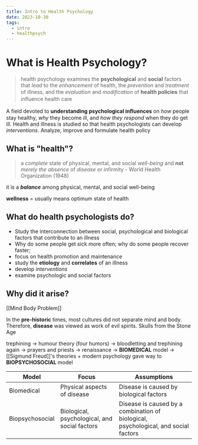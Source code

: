 ```yaml
---
title: Intro to Health Psychology
date: 2023-10-30
tags:
  - intro
  - healthpsych
---
```

# What is Health Psychology?

> health psychology examines the **psychological** and **social** factors that *lead* to the *enhancement* of health, the *prevention* and *treatment* of illness, and the *evaluation* and *modiﬁcation* of **health policies** that inﬂuence health care

A field devoted to **understanding psychological inﬂuences** on *how* people stay healthy, *why* they become ill, and *how they respond* when they do get ill.
Health and illness is studied so that health psychologists can develop *interventions*. Analyze, improve and formulate health policy

## What is "health"?
> a *complete* state of physical, mental, and social *well-being* and **not** *merely the absence* of *disease* or infirmity
    -   World Health Organization (1948)

it is a ***balance*** among physical, mental, and social well-being

**wellness** = usually means optimum state of health 

## What do health psychologists do?
- Study the interconnection between social, psychological and biological factors that contribute to an illness
- Why do some people get sick more often; why do some people recover faster;
-  focus on health promotion and maintenance
- study the **etiology** and **correlates** of an illness
- develop *interventions*
- examine psychologic and social factors 

## Why did it arise?
[[Mind Body Problem]]

In the **pre-historic** times, most cultures did not separate mind and body. Therefore, **disease** was viewed as work of evil spirits. Skulls from the Stone Age 

trephining -> humour theory (four humors) -> bloodletting and trephining again -> prayers and priests -> renaissance -> **BIOMEDICAL** model -> [[Sigmund Freud]]'s theories + modern psychology gave way to **BIOPSYCHOSOCIAL** model

|**Model**|**Focus**|**Assumptions**|
|---|---|---|
|Biomedical|Physical aspects of disease|Disease is caused by biological factors|
|Biopsychosocial|Biological, psychological, and social factors|Disease is caused by a combination of biological, psychological, and social factors|

